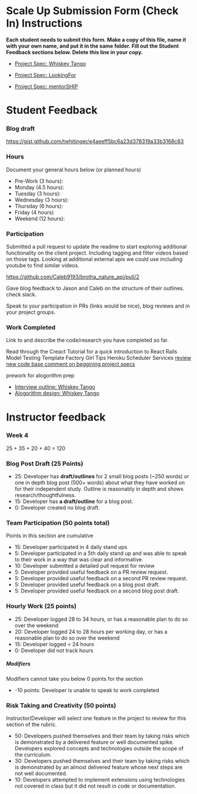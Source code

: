 # Scale Up Submission Form (Check In) Instructions

**Each student needs to submit this form. Make a copy of this file, name it with your own name, and put it in the same folder. Fill out the Student Feedback sections below. Delete this line in your copy.**

- [Project Spec: Whiskey Tango](https://github.com/turingschool/lesson_plans/blob/master/ruby_04-apis_and_scalability/independent_study_project.markdown)

- [Project Spec: LookingFor](https://github.com/turingschool/lesson_plans/blob/master/ruby_04-apis_and_scalability/looking_for_project.markdown)

- [Project Spec: mentorSHIP](https://github.com/turingschool/lesson_plans/blob/master/ruby_04-apis_and_scalability/mentorSHIP_project.markdown)

# Student Feedback

### Blog draft

https://gist.github.com/twhitinger/e4aeeff5bc6a23d378319a33b3168c83

### Hours

Document your general hours below (or planned hours)

- Pre-Work (3 hours):
- Monday (4.5 hours):
- Tuesday (3 hours):
- Wednesday (3 hours):
- Thursday (6 hours):
- Friday (4 hours)
- Weekend (12 hours):

### Participation

Submitted a pull request to update the readme to start exploring additional functionality on the client project. Including tagging
and filter videos based on those tags. Looking at additional external apis we could use including youtube to find similar videos.

https://github.com/Caleb9193/brotha_nature_api/pull/2

Gave blog feedback to Jason and Caleb on the structure of their outlines. check slack.

Speak to your participation in PRs (links would be nice), blog reviews and in your project groups.



### Work Completed

Link to and describe the code/research you have completed so far.

Read through the Creact Tutorial for a quick introduction to React
Rails Model Testing Template
Factory Girl Tips
Heroku Scheduler
Services
[review new code base comment on beggining project specs](https://github.com/Caleb9193/brotha_nature_api/commits/master)

prework for alogorithm prep
- [Interview outline: Whiskey Tango](http://www.geeksforgeeks.org/a-complete-step-by-step-guide-for-placement-preparation-by-geeksforgeeks/)
- [Alogorithm design: Whiskey Tango](http://citeseerx.ist.psu.edu/viewdoc/download?doi=10.1.1.471.4772&rep=rep1&type=pdf)


# Instructor feedback

### Week 4

25 + 35 + 20 + 40 = 120



### Blog Post Draft (25 Points)  

* 25: Developer has **draft/outlines** for 2 small blog posts (~250 words) or one in depth blog post (500+ words) about what they have worked on for their independent study. Outline is reasonably in depth and shows research/thoughtfulness.
* 15: Developer has **a draft/outline** for a blog post.
* 0: Developer created no blog draft.

### Team Participation (50 points total)

Points in this section are cumulative

* 15: Developer participated in 4 daily stand ups
* 5: Developer participated in a 5th daily stand up and was able to speak to their work in a way that was clear and informative.
* 10: Developer submitted a detailed pull request for review
* 5: Developer provided useful feedback on a PR review request.
* 5: Developer provided useful feedback on a second PR review request.
* 5: Developer provided useful feedback on a blog post draft.
* 5: Developer provided useful feedback on a second blog post draft.

### Hourly Work (25 points)

* 25: Developer logged 28 to 34 hours, or has a reasonable plan to do so over the weekend
* 20: Developer logged 24 to 28 hours per working day, or has a reasonable plan to do so over the weekend
* 15: Developer logged < 24 hours
* 0: Developer did not track hours

##### Modifiers

Modifiers cannot take you below 0 points for the section

* -10 points: Developer is unable to speak to work completed


### Risk Taking and Creativity (50 points)

Instructor/Developer will select one feature in the project to review for this section of the rubric.

* 50: Developers pushed themselves and their team by taking risks which is demonstrated by a delivered feature or well documented spike. Developers explored concepts and technologies outside the scope of the curriculum.
* 30: Developers pushed themselves and their team by taking risks which is demonstrated by an almost delivered feature whose next steps are not well documented.
* 10: Developers attempted to implement extensions using technologies not covered in class but it did not result in code or documentation.
